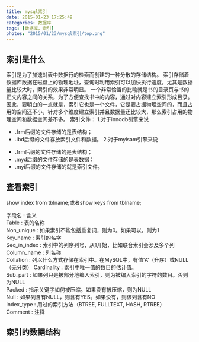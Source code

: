 ```yaml
---
title: mysql索引
date: 2015-01-23 17:25:49
categories: 数据库
tags: [数据库，索引]
photos: "2015/01/23/mysql索引/top.png"
---
```


## 索引是什么

索引是为了加速对表中数据行的检索而创建的一种分散的存储结构。
索引存储着数据库数据在磁盘上的物理地址，查询时利用索引可以加快执行速度，尤其是数据量比较大时，索引的效果非常明显。
一个非常恰当的比喻就是书的目录页与书的正文内容之间的关系，为了方便查找书中的内容，通过对内容建立索引形成目录。因此，要明白的一点就是，索引它也是一个文件，它是要占据物理空间的，而且占用的空间还不小，针对多个维度建立索引并且数据量还比较大，那么索引占用的物理空间和数据空间差不多。
索引文件：
1.对于innodb引擎来说
* .frm后缀的文件存储的是表结构；
* .ibd后缀的文件存放索引文件和数据。
2.对于myisam引擎来说
- .frm后缀的文件存储的是表结构；
- .myd后缀的文件存储的是表数据；
- .myi后缀的文件存储的就是索引文件。

## 查看索引

show index from tblname;或者show keys from tblname;

 字段名      : 含义                                                                 
       Table : 表的名称                                                            
  Non_unique : 如果索引不能包括重复词，则为0。如果可以，则为1                      
    Key_name : 索引的名字                                                          
Seq_in_index : 索引中的列序列号，从1开始，比如联合索引会涉及多个列                 
 Column_name : 列名称                                                              
   Collation : 列以什么方式存储在索引中。在MySQL中，有值‘A’（升序）或NULL（无分类）
 Cardinality : 索引中唯一值的数目的估计值。                                        
    Sub_part : 如果列只是被部分地编入索引，则为被编入索引的字符的数目。否则为NULL  
      Packed : 指示关键字如何被压缩。如果没有被压缩，则为NULL                      
        Null : 如果列含有NULL，则含有YES。如果没有，则该列含有NO                   
  Index_type : 用过的索引方法（BTREE, FULLTEXT, HASH, RTREE）                      
     Comment : 注释                                                                


## 索引的数据结构